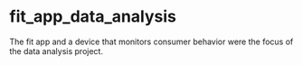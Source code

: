 # fit_app_data_analysis
The fit app and a device that monitors consumer behavior were the focus of the data analysis project.
